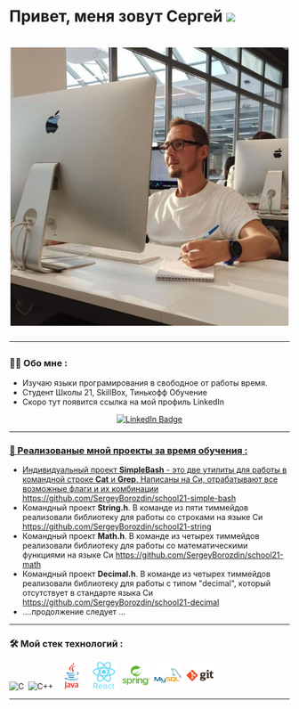 
<h1>
  Привет, меня зовут Сергей
  <img src="https://media.giphy.com/media/hvRJCLFzcasrR4ia7z/giphy.gif" width="30px"/>
<h1>

<div id="foto" align="center">
  <img src="index.jpeg" width="500" align="center">
</div>


  ---
  
  ### :man_technologist: Обо мне :
  
  - Изучаю языки програмирования в свободное от работы время.
  - Студент Школы 21, SkillBox, Тинькофф Обучение
  - Скоро тут появится ссылка на мой профиль LinkedIn

<div id="badges" align="center">
  <a href="https://www.linkedin.com/in/%D1%81%D0%B5%D1%80%D0%B3%D0%B5%D0%B9-%D0%B1%D0%BE%D1%80%D0%BE%D0%B7%D0%B4%D0%B8%D0%BD-b17967218">
    <img src="https://img.shields.io/badge/LinkedIn-blue?style=for-the-badge&logo=linkedin&logoColor=white" alt="LinkedIn Badge"/>
</div>

  ---
  
  ### :dart: Реализованые мной проекты за время обучения :
  
  - Индивидуальный проект **SimpleBash** - это две утилиты для работы в командной строке **Cat** и **Grep**. Написаны на Си, отрабатывают все возможные флаги и их комбинации <https://github.com/SergeyBorozdin/school21-simple-bash>
  - Командный проект **String.h**. В команде из пяти тиммейдов реализовали библиотеку для работы со строками на языке Си <https://github.com/SergeyBorozdin/school21-string>
  - Командный проект **Math.h**. В команде из четырех тиммейдов реализовали библиотеку для работы со математическими функциями на языке Си <https://github.com/SergeyBorozdin/school21-math>
  - Командный проект **Decimal.h**. В команде из четырех тиммейдов реализовали библиотеку для работы с типом "decimal", который отсутствует в стандарте языка Си <https://github.com/SergeyBorozdin/school21-decimal>
  - ....продолжение следует ...
  
  ---

### :hammer_and_wrench: Мой стек технологий :

<div id="lang">
 <img src="https://img.icons8.com/metro/2x/c-lowercase.png" title="С" alt="С" width="40" height="40"/>&nbsp;
  <img src="https://img.icons8.com/color/2x/c-plus-plus-logo.png" title="С++" alt="С++" width="40" height="40"/>&nbsp;
  <img src="https://github.com/devicons/devicon/blob/master/icons/java/java-original-wordmark.svg" title="Java" alt="Java" width="50" height="50"/>&nbsp;
  <img src="https://github.com/devicons/devicon/blob/master/icons/react/react-original-wordmark.svg" title="React" alt="React" width="50" height="50"/>&nbsp;
  <img src="https://github.com/devicons/devicon/blob/master/icons/spring/spring-original-wordmark.svg" title="Spring" alt="Spring" width="50" height="50"/>&nbsp;
  <img src="https://github.com/devicons/devicon/blob/master/icons/mysql/mysql-original-wordmark.svg" title="MySQL"  alt="MySQL" width="50" height="50"/>&nbsp;
  <img src="https://github.com/devicons/devicon/blob/master/icons/git/git-original-wordmark.svg" title="Git" **alt="Git" width="50" height="50"/>
</div>


 ---
  
 <div id="counter" align="center">
 <img src="https://komarev.com/ghpvc/?username=SergeyBorozdin&style=flat-square&color=blue" alt=""/>
